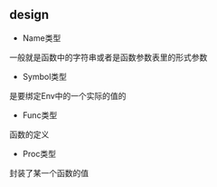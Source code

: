 ## design

* Name类型

一般就是函数中的字符串或者是函数参数表里的形式参数

* Symbol类型

是要绑定Env中的一个实际的值的

* Func类型

函数的定义

* Proc类型

封装了某一个函数的值
